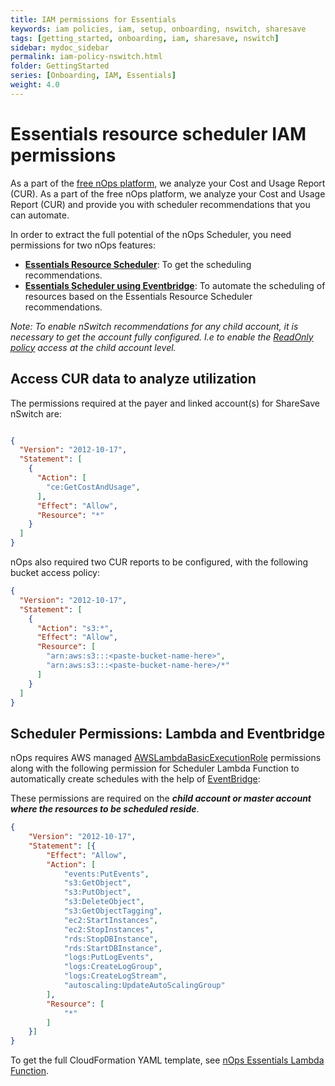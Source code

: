 ```yaml
---
title: IAM permissions for Essentials
keywords: iam policies, iam, setup, onboarding, nswitch, sharesave
tags: [getting_started, onboarding, iam, sharesave, nswitch]
sidebar: mydoc_sidebar
permalink: iam-policy-nswitch.html
folder: GettingStarted
series: [Onboarding, IAM, Essentials]
weight: 4.0
---
```



# Essentials resource scheduler IAM permissions #


As a part of the [free nOps platform](iam-policy-nops-free-platform.html), we analyze your Cost and Usage Report (CUR). As a part of the free nOps platform, we analyze your Cost and Usage Report (CUR) and provide you with scheduler recommendations that you can automate.

In order to extract the full potential of the nOps Scheduler, you need permissions for two nOps features:

* **[Essentials Resource Scheduler](iam-policy-scheduler.html)**: To get the scheduling recommendations.
* **[Essentials Scheduler using Eventbridge](#scheduler-permissions-lambda-and-eventbridge)**: To automate the scheduling of resources based on the Essentials Resource Scheduler recommendations.

_Note: To enable nSwitch recommendations for any child account, it is necessary to get the account fully configured. I.e to enable the [ReadOnly policy](iam-policy-nops-free-platform.html#linked-account-iam-policy-json) access at the child account level._

## Access CUR data to analyze utilization ##

The permissions required at the payer and linked account(s) for ShareSave nSwitch are:

```json

{
  "Version": "2012-10-17",
  "Statement": [
    {
      "Action": [
        "ce:GetCostAndUsage",
      ],
      "Effect": "Allow",
      "Resource": "*"
    }
  ]
}

```

nOps also required two CUR reports to be configured, with the following bucket access policy:

```json
{
  "Version": "2012-10-17",
  "Statement": [
    {
      "Action": "s3:*",
      "Effect": "Allow",
      "Resource": [
        "arn:aws:s3:::<paste-bucket-name-here>",
        "arn:aws:s3:::<paste-bucket-name-here>/*"
      ]
    }
  ]
}

```

## Scheduler Permissions: Lambda and Eventbridge ##


nOps requires AWS managed [AWSLambdaBasicExecutionRole](https://console.aws.amazon.com/iam/home#policies/arn:aws:iam::aws:policy/service-role/AWSLambdaBasicExecutionRole) permissions along with the following permission for Scheduler Lambda Function to automatically create schedules with the help of [EventBridge](using-scheduler-to-reduce-costs.html):

These permissions are required on the **_child account or master account where the resources to be scheduled reside_**.

```json
{
    "Version": "2012-10-17",
    "Statement": [{
        "Effect": "Allow",
        "Action": [
            "events:PutEvents",
            "s3:GetObject",
            "s3:PutObject",
            "s3:DeleteObject",
            "s3:GetObjectTagging",
            "ec2:StartInstances",
            "ec2:StopInstances",
            "rds:StopDBInstance",
            "rds:StartDBInstance",
            "logs:PutLogEvents",
            "logs:CreateLogGroup",
            "logs:CreateLogStream",
            "autoscaling:UpdateAutoScalingGroup"
        ],
        "Resource": [
            "*"
        ]
    }]
}

```

To get the full CloudFormation YAML template, see [nOps Essentials Lambda Function](https://github.com/nops-io/nops-rules-lambda/blob/master/scheduler/scheduler.yml).